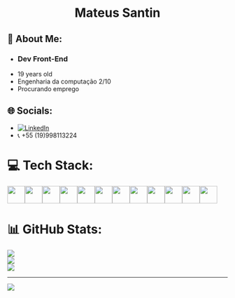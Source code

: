 # <div align="center">Mateus Santin</div>

## 💫 About Me:
- <h3>Dev Front-End</h3>
- 19 years old
- Engenharia da computação 2/10
- Procurando emprego


## 🌐 Socials:
- [![LinkedIn](https://img.shields.io/badge/LinkedIn-%230077B5.svg?logo=linkedin&logoColor=white)](https://www.linkedin.com/in/mateus-santin-33b837266/)<br>
- &#128222; +55 (19)998113224

# 💻 Tech Stack:
<div style="display: flex;">
  <img src="https://cdn.jsdelivr.net/gh/devicons/devicon/icons/bootstrap/bootstrap-original.svg" height="40px" width="40px">
  <img src="https://cdn.jsdelivr.net/gh/devicons/devicon/icons/c/c-original.svg" height="40px" width="40px">
  <img src="https://cdn.jsdelivr.net/gh/devicons/devicon/icons/css3/css3-original.svg" height="40px" width="40px">
  <img src="https://cdn.jsdelivr.net/gh/devicons/devicon/icons/git/git-original.svg" height="40px" width="40px">
  <img src="https://cdn.jsdelivr.net/gh/devicons/devicon/icons/github/github-original.svg" height="40px" width="40px">
  <img src="https://cdn.jsdelivr.net/gh/devicons/devicon/icons/html5/html5-original.svg" height="40px" width="40px">
  <img src="https://cdn.jsdelivr.net/gh/devicons/devicon/icons/javascript/javascript-original.svg" height="40px" width="40px">
  <img src="https://cdn.jsdelivr.net/gh/devicons/devicon/icons/jquery/jquery-original.svg" height="40px" width="40px">
  <img src="https://cdn.jsdelivr.net/gh/devicons/devicon/icons/nodejs/nodejs-original.svg" height="40px" width="40px">
  <img src="https://cdn.jsdelivr.net/gh/devicons/devicon/icons/php/php-original.svg" height="40px" width="40px">
  <img src="https://cdn.jsdelivr.net/gh/devicons/devicon/icons/python/python-original.svg" height="40px" width="40px">
  <img src="https://cdn.jsdelivr.net/gh/devicons/devicon/icons/react/react-original.svg" height="40px" width="40px">
</div>
          
# 📊 GitHub Stats:
![](https://github-readme-stats.vercel.app/api/top-langs/?username=Santin04&theme=dracula&hide_border=false&include_all_commits=true&count_private=false&layout=compact)<br>
![](https://github-readme-stats.vercel.app/api?username=Santin04&theme=dracula&hide_border=false&include_all_commits=true&count_private=false)<br/>
![](https://github-readme-streak-stats.herokuapp.com/?user=Santin04&theme=dracula&hide_border=false)<br/>

---
[![](https://visitcount.itsvg.in/api?id=Santin04&icon=0&color=3)](https://visitcount.itsvg.in)

<!-- Proudly created with GPRM ( https://gprm.itsvg.in ) -->
